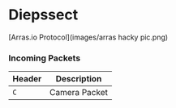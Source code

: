 # Diepssect

[Arras.io Protocol](images/arras hacky pic.png)



### Incoming Packets
|  Header |    Description    |
|---------|-------------------|
|   `C`   | Camera Packet     |
